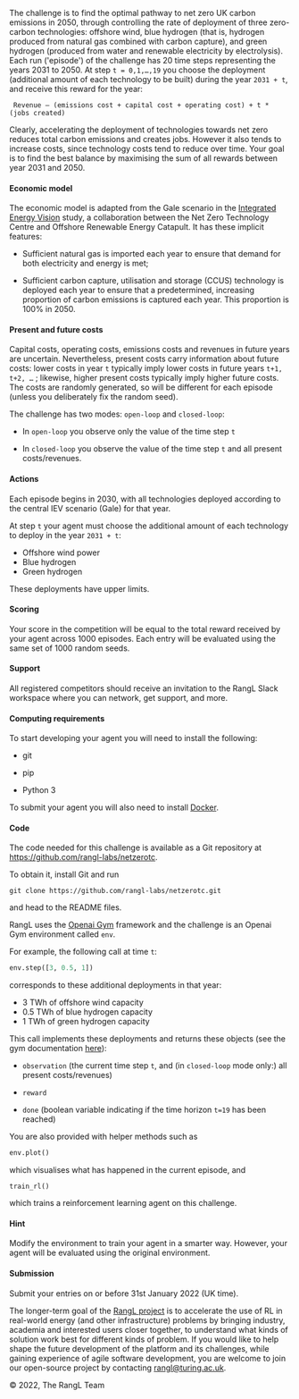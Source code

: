 The challenge is to find the optimal pathway to net zero UK carbon emissions in 2050, through controlling the rate of deployment of three zero-carbon technologies: offshore wind, blue hydrogen (that is, hydrogen produced from natural gas combined with carbon capture), and green hydrogen (produced from water and renewable electricity by electrolysis). Each run ('episode') of the challenge has 20 time steps representing the years 2031 to 2050. At step `t = 0,1,…,19` you choose the deployment (additional amount of each technology to be built) during the year `2031 + t`, and receive this reward for the year: 

```
 Revenue – (emissions cost + capital cost + operating cost) + t * (jobs created)
```

Clearly, accelerating the deployment of technologies towards net zero reduces total carbon emissions and creates jobs. However it also tends to increase costs, since technology costs tend to reduce over time. Your goal is to find the best balance by maximising the sum of all rewards between year 2031 and 2050.

#### Economic model

The economic model is adapted from the Gale scenario in the [Integrated Energy Vision](https://ore.catapult.org.uk/press-releases/reimagining-a-net-zero-north-sea-an-integrated-energy-vision-for-2050/) study, a collaboration between the Net Zero Technology Centre and Offshore Renewable Energy Catapult. It has these implicit features:

* Sufficient natural gas is imported each year to ensure that demand for both electricity and energy is met;

* Sufficient carbon capture, utilisation and storage (CCUS) technology is deployed each year to ensure that a predetermined, increasing proportion of carbon emissions is captured each year. This proportion is 100% in 2050.

#### Present and future costs

Capital costs, operating costs, emissions costs and revenues in future years are uncertain. Nevertheless, present costs carry information about future costs: lower costs in year `t` typically imply lower costs in future years `t+1, t+2, …` ; likewise, higher present costs typically imply higher future costs. The costs are randomly generated, so will be different for each episode (unless you deliberately fix the random seed).

The challenge has two modes: `open-loop` and `closed-loop`:

* In `open-loop` you observe only the value of the time step `t`

* In `closed-loop` you observe the value of the time step `t` and all present costs/revenues.

#### Actions

Each episode begins in 2030, with all technologies deployed according to the central IEV scenario (Gale) for that year.

At step `t` your agent must choose the additional amount of each technology to deploy in the year `2031 + t`:

* Offshore wind power
* Blue hydrogen
* Green hydrogen

These deployments have upper limits.

#### Scoring

Your score in the competition will be equal to the total reward received by your agent across 1000 episodes. Each entry will be evaluated using the same set of 1000 random seeds.

#### Support

All registered competitors should receive an invitation to the RangL Slack workspace where you can network, get support, and more.

#### Computing requirements

To start developing your agent you will need to install the following: 

* git

* pip 

* Python 3

To submit your agent you will also need to install [Docker](https://www.docker.com/).

#### Code

The code needed for this challenge is available as a Git repository at https://github.com/rangl-labs/netzerotc.

To obtain it, install Git and run

```
git clone https://github.com/rangl-labs/netzerotc.git
```

and head to the README files.

RangL uses the [Openai Gym](https://gym.openai.com/) framework and the challenge is an Openai Gym environment called `env`.

For example, the following call at time `t`:

```python
env.step([3, 0.5, 1]) 
```

corresponds to these additional deployments in that year:

* 3 TWh of offshore wind capacity
* 0.5 TWh of blue hydrogen capacity
* 1 TWh of green hydrogen capacity

This call implements these deployments and returns these objects (see the gym documentation [here](https://gym.openai.com/docs/)): 

* `observation` (the current time step `t`, and (in `closed-loop` mode only:) all present costs/revenues)

* `reward`

* `done` (boolean variable indicating if the time horizon `t=19` has been reached)

You are also provided with helper methods such as 

```python
env.plot()
```

which visualises what has happened in the current episode, and

```
train_rl()
```

which trains a reinforcement learning agent on this challenge.

#### Hint

Modify the environment to train your agent in a smarter way. However, your agent will be evaluated using the original environment.

#### Submission

Submit your entries on or before 31st January 2022 (UK time).



The longer-term goal of the [RangL project](https://www.turing.ac.uk/research/research-projects/ai-control-problems) is to accelerate the use of RL in real-world energy (and other infrastructure) problems by bringing industry, academia and interested users closer together, to understand what kinds of solution work best for different kinds of problem. If you would like to help shape the future development of the platform and its challenges, while gaining experience of agile software development, you are welcome to join our open-source project by contacting [rangl@turing.ac.uk](mailto:rangl@turing.ac.uk).

© 2022, The RangL Team
